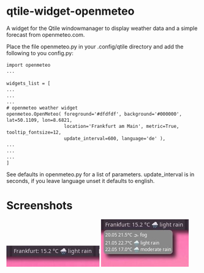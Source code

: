 # qtile-widget-openmeteo
A widget for the Qtile windowmanager to display weather data and a simple forecast from openmeteo.com.
    
Place the file openmeteo.py in your .config/qtile directory and add the following to you config.py:
        
    import openmeteo
    ...
        
    widgets_list = [
    ...
    ...
    ...
    # openmeteo weather widget
    openmeteo.OpenMeteo( foreground='#dfdfdf', background='#000000', lat=50.1109, lon=8.6821, 
                         location='Frankfurt am Main', metric=True, tooltip_fontsize=12, 
                         update_interval=600, language='de' ),
    ...
    ...
    ...
    ]
        
See defaults in openmeteo.py for a list of parameters.
update_interval is in seconds, if you leave language unset it defaults to english.

# Screenshots

![current weather](./qtile-openmeteo1.jpg)
![... with tooltip](./qtile-openmeteo2.jpg)

